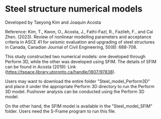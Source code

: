 # Steel structure numerical models

Developed by Taeyong Kim and Joaquin Acosta

Reference: Kim, T., Kwon, O., Acosta, J., Fathi-Fazl, R., Fazileh, F., and Cai Zhen. (2023). Review of nonlinear modelling parameters and acceptance criteria in ASCE 41 for seismic evaluation and upgrading of steel structures in Canada, Canadian Journal of Civil Engineering, 50(8): 688-708. 


This study constructed two numerical models: one developed through Perform 3D, while the other was developed using SFIM. The details of SFIM can be found in Acosta (2019): Link (https://tspace.library.utoronto.ca/handle/1807/97838). 

Users may want to download the entire folder "Steel_model_Perform3D" and place it under the appropriate Perform 3D directory to run the Perform 3D model. Pushover analysis can be conducted using the Perform 3D model. 

On the other hand, the SFIM model is available in the "Steel_model_SFIM" folder. Users need the S-Frame program to run this file. 